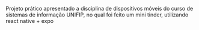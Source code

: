 Projeto prático apresentado a disciplina de dispositivos móveis do curso de sistemas de informação UNIFIP, no qual foi feito um mini tinder, utilizando react native + expo
